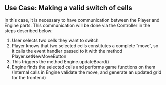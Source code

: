 ## Use Case: Making a valid switch of cells 

In this case, it is necessary to have communication
between the Player and Engine parts. This communication
will be done via the Controller in the steps
described below:

1. User selects two cells they want to switch
2. Player knows that two selected cells constitutes a complete “move”, so it calls the event handler passed to it with the method Player.setNewMoveButton 
3. This triggers the method Engine.updateBoard()
4. Engine finds the selected cells and performs game functions on them (Internal calls in Engine validate the move, and generate an updated grid for the frontend)


